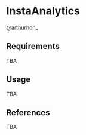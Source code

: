 # InstaAnalytics
[@arthurhdn_](https://www.instagram.com/arthurhdn_/)
## Requirements
TBA
## Usage
TBA
## References
TBA